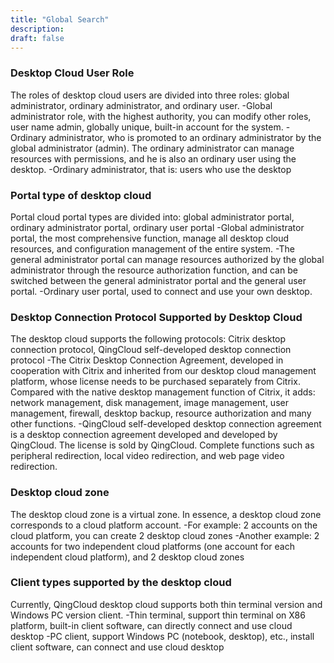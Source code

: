 ```yaml
---
title: "Global Search"
description: 
draft: false
---
```


### Desktop Cloud User Role

The roles of desktop cloud users are divided into three roles: global administrator, ordinary administrator, and ordinary user. -Global administrator role, with the highest authority, you can modify other roles, user name admin, globally unique, built-in account for the system. -Ordinary administrator, who is promoted to an ordinary administrator by the global administrator (admin). The ordinary administrator can manage resources with permissions, and he is also an ordinary user using the desktop. -Ordinary administrator, that is: users who use the desktop
  
  
  
  
### Portal type of desktop cloud

Portal cloud portal types are divided into: global administrator portal, ordinary administrator portal, ordinary user portal -Global administrator portal, the most comprehensive function, manage all desktop cloud resources, and configuration management of the entire system. -The general administrator portal can manage resources authorized by the global administrator through the resource authorization function, and can be switched between the general administrator portal and the general user portal. -Ordinary user portal, used to connect and use your own desktop.



### Desktop Connection Protocol Supported by Desktop Cloud

The desktop cloud supports the following protocols: Citrix desktop connection protocol, QingCloud self-developed desktop connection protocol -The Citrix Desktop Connection Agreement, developed in cooperation with Citrix and inherited from our desktop cloud management platform, whose license needs to be purchased separately from Citrix. Compared with the native desktop management function of Citrix, it adds: network management, disk management, image management, user management, firewall, desktop backup, resource authorization and many other functions. -QingCloud self-developed desktop connection agreement is a desktop connection agreement developed and developed by QingCloud. The license is sold by QingCloud. Complete functions such as peripheral redirection, local video redirection, and web page video redirection.

### Desktop cloud zone
The desktop cloud zone is a virtual zone. In essence, a desktop cloud zone corresponds to a cloud platform account. -For example: 2 accounts on the cloud platform, you can create 2 desktop cloud zones -Another example: 2 accounts for two independent cloud platforms (one account for each independent cloud platform), and 2 desktop cloud zones

### Client types supported by the desktop cloud
Currently, QingCloud desktop cloud supports both thin terminal version and Windows PC version client. -Thin terminal, support thin terminal on X86 platform, built-in client software, can directly connect and use cloud desktop -PC client, support Windows PC (notebook, desktop), etc., install client software, can connect and use cloud desktop

